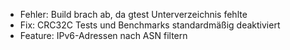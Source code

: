- Fehler: Build brach ab, da gtest Unterverzeichnis fehlte
- Fix: CRC32C Tests und Benchmarks standardmäßig deaktiviert
- Feature: IPv6-Adressen nach ASN filtern
